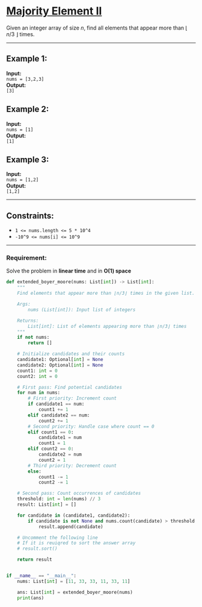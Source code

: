 # [Majority Element II](https://leetcode.com/problems/majority-element-ii/description/)

Given an integer array of size _n_, find all elements that appear more than ⌊ _n_/3 ⌋ times.

---

## Example 1:

**Input:**  
`nums = [3,2,3]`  
**Output:**  
`[3]`

## Example 2:

**Input:**  
`nums = [1]`  
**Output:**  
`[1]`

## Example 3:

**Input:**  
`nums = [1,2]`  
**Output:**  
`[1,2]`

---

## Constraints:

- `1 <= nums.length <= 5 * 10^4`
- `-10^9 <= nums[i] <= 10^9`

---

### Requirement:

Solve the problem in **linear time** and in **O(1) space**

```python
def extended_boyer_moore(nums: List[int]) -> List[int]:
    """
    Find elements that appear more than ⌊n/3⌋ times in the given list.

    Args:
        nums (List[int]): Input list of integers

    Returns:
        List[int]: List of elements appearing more than ⌊n/3⌋ times
    """
    if not nums:
        return []

    # Initialize candidates and their counts
    candidate1: Optional[int] = None
    candidate2: Optional[int] = None
    count1: int = 0
    count2: int = 0

    # First pass: Find potential candidates
    for num in nums:
        # First priority: Increment count
        if candidate1 == num:
            count1 += 1
        elif candidate2 == num:
            count2 += 1
        # Second priority: Handle case where count == 0
        elif count1 == 0:
            candidate1 = num
            count1 = 1
        elif count2 == 0:
            candidate2 = num
            count2 = 1
        # Third priority: Decrement count
        else:
            count1 -= 1
            count2 -= 1

    # Second pass: Count occurrences of candidates
    threshold: int = len(nums) // 3
    result: List[int] = []

    for candidate in (candidate1, candidate2):
        if candidate is not None and nums.count(candidate) > threshold:
            result.append(candidate)

    # Uncomment the following line
    # If it is reuiqred to sort the answer array
    # result.sort()

    return result


if __name__ == "__main__":
    nums: List[int] = [11, 33, 33, 11, 33, 11]

    ans: List[int] = extended_boyer_moore(nums)
    print(ans)
```

